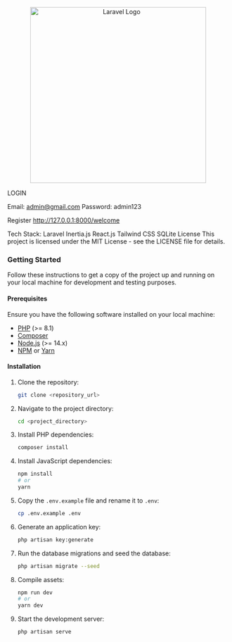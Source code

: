 <p align="center"><a href="https://laravel.com" target="_blank"><img src="https://raw.githubusercontent.com/laravel/art/master/logo-lockup/5%20SVG/2%20CMYK/1%20Full%20Color/laravel-logolockup-cmyk-red.svg" width="400" alt="Laravel Logo"></a></p>

LOGIN

Email: admin@gmail.com
Password: admin123

Register
http://127.0.0.1:8000/welcome

Tech Stack:
Laravel
Inertia.js
React.js
Tailwind CSS
SQLite
License
This project is licensed under the MIT License - see the LICENSE file for details.





### Getting Started

Follow these instructions to get a copy of the project up and running on your local machine for development and testing purposes.

#### Prerequisites

Ensure you have the following software installed on your local machine:

- [PHP](https://www.php.net/) (>= 8.1)
- [Composer](https://getcomposer.org/)
- [Node.js](https://nodejs.org/) (>= 14.x)
- [NPM](https://www.npmjs.com/) or [Yarn](https://yarnpkg.com/)

#### Installation

1. Clone the repository:

   ```bash
   git clone <repository_url>
   ```

2. Navigate to the project directory:

   ```bash
   cd <project_directory>
   ```

3. Install PHP dependencies:

   ```bash
   composer install
   ```

4. Install JavaScript dependencies:

   ```bash
   npm install
   # or
   yarn
   ```

5. Copy the `.env.example` file and rename it to `.env`:

   ```bash
   cp .env.example .env
   ```

6. Generate an application key:

   ```bash
   php artisan key:generate
   ```

7. Run the database migrations and seed the database:

   ```bash
   php artisan migrate --seed
   ```

8. Compile assets:

   ```bash
   npm run dev
   # or
   yarn dev
   ```

9. Start the development server:

   ```bash
   php artisan serve
   ```
